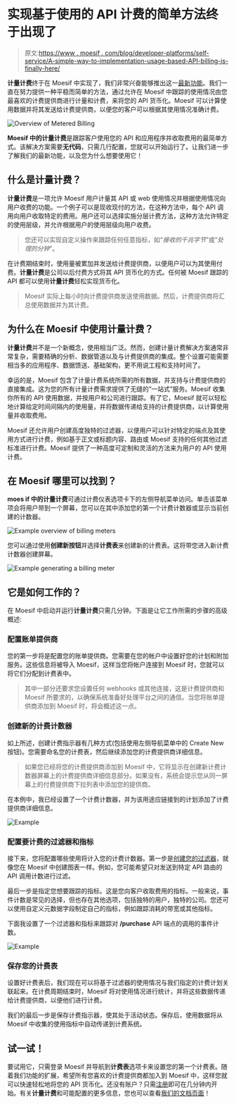 # 实现基于使用的 API 计费的简单方法终于出现了

> 原文:[https://www . moesif . com/blog/developer-platforms/self-service/A-simple-way-to-implementation-usage-based-API-billing-is-finally-here/](https://www.moesif.com/blog/developer-platforms/self-service/A-simple-way-to-implement-usage-based-API-billing-is-finally-here/)

**计量计费**终于在 Moesif 中实现了，我们非常兴奋能够推出这一[最新功能](https://www.moesif.com/solutions/metered-api-billing?utm_campaign=Int-site&utm_source=blog&utm_medium=body-cta&utm_term=billing-feature-announcement)。我们一直在努力提供一种平稳而简单的方法，通过允许在 Moesif 中跟踪的使用情况由您最喜欢的计费提供商进行计量和计费，来将您的 API 货币化。Moesif 可以计算使用数据并将其发送给计费提供商，以便您的客户可以根据其使用情况准确计费。

![Overview of Metered Billing](../Images/5acada853f9051e42147625226034f16.png)

**Moesif 中的计量计费**是跟踪客户使用您的 API 和应用程序并收取费用的最简单方式。该解决方案需要**无代码**，只需几行配置，您就可以开始运行了。让我们进一步了解我们的最新功能，以及您为什么想要使用它！

## 什么是计量计费？

**计量计费**是一项允许 Moesif 用户计量其 API 或 web 使用情况并根据使用情况向用户收费的功能。一个例子可以是现收现付的方法，在这种方法中，每个 API 调用向用户收取特定的费用。用户还可以选择实施分层计费方法，这种方法允许特定的使用层级，并允许根据用户的使用层级向用户收费。

> 您还可以实现自定义操作来跟踪任何任意指标，如“*接收的千兆字节*”或“*处理的分钟*”。

在计费期结束时，使用量被累加并发送给计费提供商，以便用户可以为其使用付费。**计量计费**是公司以后付费方式将其 API 货币化的方式。任何被 Moesif 跟踪的 API 都可以使用**计量计费**轻松实现货币化。

> Moesif 实际上每小时向计费提供商发送使用数据。然后，计费提供商将汇总使用数据并为其计费。

## 为什么在 Moesif 中使用计量计费？

**计量计费**并不是一个新概念，使用相当广泛。然而，创建计量计费解决方案通常非常复杂，需要精确的分析、数据管道以及与计费提供商的集成。整个设置可能需要相当多的应用程序、数据馈送、基础架构，更不用说工程和支持时间了。

幸运的是，Moesif 包含了计量计费系统所需的所有数据，并支持与计费提供商的直接集成。这为您的所有计量计费需求提供了无缝的“一站式”服务。Moesif 收集你所有的 API 使用数据，并按用户和公司进行跟踪。有了它，Moesif 就可以轻松地计算给定时间间隔内的使用量，并将数据传递给支持的计费提供商，以计算使用量并收取费用。

Moesif 还允许用户创建高度独特的过滤器，以便用户可以针对特定的端点及其使用方式进行计费，例如基于正文或标题内容、路由或 Moesif 支持的任何其他过滤标准进行计费。Moesif 提供了一种高度可定制和灵活的方法来为用户的 API 使用计费。

## 在 Moesif 哪里可以找到？

**moes if 中的计量计费**可通过计费仪表选项卡下的左侧导航菜单访问。单击该菜单项会将用户带到一个屏幕，您可以在其中添加您的第一个计费计数器或显示当前创建的计数器。

![Example overview of billing meters](../Images/a217613637db85be24f5a1d4d377a30a.png)

您可以通过使用**创建新按钮**并选择**计费表**来创建新的计费表。这将带您进入新计费计数器创建屏幕。

![Example generating a billing meter](../Images/a160d3bd7b3a68cf27bbc47aabb367a4.png)

## 它是如何工作的？

在 Moesif 中启动并运行**计量计费**只需几分钟。下面是让它工作所需的步骤的高级概述:

### 配置账单提供商

您的第一步将是配置您的账单提供商。您需要在您的帐户中设置好您的计划和附加服务。这些信息将被导入 Moesif，这样当您将帐户连接到 Moesif 时，您就可以将它们分配到计费表中。

> 其中一部分还要求您设置任何 webhooks 或其他连接，这是计费提供商和 Moesif 所要求的，以确保系统准备好处理平台之间的通信。当您将账单提供商添加到 Moesif 时，将会概述这一点。

### 创建新的计费计数器

如上所述，创建计费指示器有几种方式(包括使用左侧导航菜单中的 Create New 按钮)。您需要命名您的计费表，然后继续添加您的计费提供商详细信息。

> 如果您已经将您的计费提供商添加到 Moesif 中，它将显示在创建新计费计数器屏幕上的计费提供商详细信息部分。如果没有，系统会提示您从同一屏幕上的付费提供商下拉列表中添加您的提供商。

在本例中，我已经设置了一个计费计数器，并为该用途应链接到的计划添加了计费提供商详细信息。

![Example](../Images/f58f1c57750b9438bef3d8fa8d87d0fb.png)

### 配置要计费的过滤器和指标

接下来，您将配置哪些使用将计入您的计费计数器。第一步是[创建您的过滤器](https://www.moesif.com/docs/api-analytics/?utm_campaign=Int-site&utm_source=blog&utm_medium=body-cta&utm_term=billing-feature-announcement#filters)，就像您在 Moesif 中创建图表一样。例如，您可能希望只对发送到特定 API 路由的 API 调用计数进行过滤。

最后一步是指定您想要跟踪的指标。这是您向客户收取费用的指标。一般来说，事件计数是常见的选择，但也存在其他选项，包括独特的用户，独特的公司。您还可以使用自定义元数据字段制定自己的指标，例如跟踪消耗的带宽或其他指标。

下面我设置了一个过滤器和指标来跟踪对 **/purchase** API 端点的调用的事件计数。

![Example](../Images/b86416f8f56f3ccf30c4d31dcc46022c.png)

### 保存您的计费表

设置好计费表后，我们现在可以将基于过滤器的使用情况与我们指定的计费计划关联起来。在计费周期结束时，Moesif 将对使用情况进行统计，并将这些数据传递给计费提供商，以便他们进行计费。

我们的最后一步是保存计费指示器，使其处于活动状态。保存后，使用数据将从 Moesif 中收集的使用指标中自动传递到计费系统。

## 试一试！

要试用它，只需登录 Moesif 并导航到**计费表**选项卡来设置您的第一个计费表。随着我们功能的扩展，希望所有您喜欢的计费提供商都加入到 Moesif 中，这样您就可以快速轻松地将您的 API 货币化。还没有账户？只需[注册](https://www.moesif.com/signup?utm_campaign=Int-site&utm_source=blog&utm_medium=body-cta&utm_term=billing-feature-announcement)即可在几分钟内开始。有关**计量计费**和可能配置的更多信息，您也可以查看[我们的文档页面](https://www.moesif.com/docs/metered-billing/?utm_campaign=Int-site&utm_source=blog&utm_medium=body-cta&utm_term=billing-feature-announcement)！